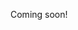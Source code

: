 Coming soon!

<!--

Weird books:
https://en.wikipedia.org/wiki/Bookseller/Diagram_Prize_for_Oddest_Title_of_the_Year
https://www.reddit.com/r/books/comments/6l5itn/what_is_the_strangestweirdestmost_bizarre_book/
https://www.reddit.com/r/books/comments/gjusc/whats_the_weirdest_or_most_unusual_book_you_know/
https://www.reddit.com/r/books/comments/3umrjh/what_are_some_of_the_strangest_books_youve_read/o
https://www.reddit.com/r/books/comments/21qoua/10_of_the_most_bizarre_books_ever_written/
https://www.reddit.com/r/books/comments/16tfep/whats_your_favorite_deliciously_weird_book/

Read Fewer Books: https://news.ycombinator.com/item?id=24402839

-->
